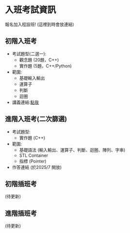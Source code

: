 # 入班考試資訊

報名加入程設班! (這裡到時會放連結)

## 初階入班考
- 考試題型(二選一):
  - 觀念題 (20題，C++)
  - 實作題 (5題，C++/Python)
- 範圍:
  - 基礎輸入輸出
  - 運算子
  - 判斷
  - 迴圈
- 講義連結:[點我](https://fudan-computer-science.github.io/homepage/docs/%E8%AC%9B%E7%BE%A9/%E8%AC%9B%E7%BE%A9/Beginner_textbook/chapter1)

## 進階入班考(二次篩選)
- 考試題型:
  - 實作題 (C++)
- 範圍:
  - 基礎語法 (輸入輸出、運算子、判斷、迴圈、陣列、字串)
  - STL Container
  - 指標 (Pointer)
- 作答連結 (於2025/7 開放)

## 初階插班考
(待更新)

## 進階插班考
(待更新)
